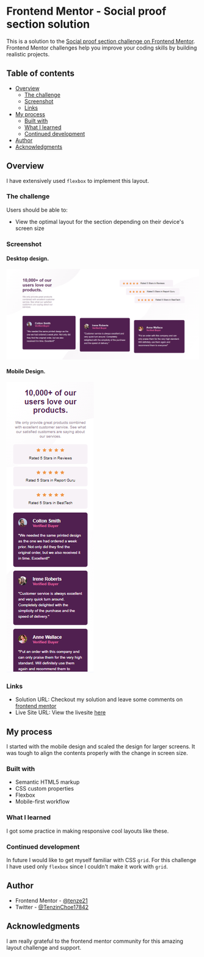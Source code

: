 # Frontend Mentor - Social proof section solution

This is a solution to the [Social proof section challenge on Frontend Mentor](https://www.frontendmentor.io/challenges/social-proof-section-6e0qTv_bA). Frontend Mentor challenges help you improve your coding skills by building realistic projects. 

## Table of contents

- [Overview](#overview)
  - [The challenge](#the-challenge)
  - [Screenshot](#screenshot)
  - [Links](#links)
- [My process](#my-process)
  - [Built with](#built-with)
  - [What I learned](#what-i-learned)
  - [Continued development](#continued-development)
- [Author](#author)
- [Acknowledgments](#acknowledgments)

## Overview
I have extensively used `flexbox` to implement this layout. 

### The challenge

Users should be able to:

- View the optimal layout for the section depending on their device's screen size

### Screenshot
#### Desktop design.
![](./desktop-design.png)

#### Mobile Design.
![](./mobile-design.png)


### Links

- Solution URL: Checkout my solution and leave some comments on [frontend mentor]()
- Live Site URL: View the livesite [here](https://social-proof-section-cyan-three.vercel.app/)

## My process
I started with the mobile design and scaled the design for larger screens. It was tough to align the contents properly with the change in screen size.

### Built with

- Semantic HTML5 markup
- CSS custom properties
- Flexbox
- Mobile-first workflow

### What I learned
I got some practice in making responsive cool layouts like these. 

### Continued development
In future I would like to get myself familiar with CSS `grid`. For this challenge I have used only `flexbox` since I couldn't make it work with `grid`.

## Author

- Frontend Mentor - [@tenze21](https://www.frontendmentor.io/profile/tenze21)
- Twitter - [@TenzinChoe17842](https://www.twitter.com/TenzinChoe17842)


## Acknowledgments
I am really grateful to the frontend mentor community for this amazing layout challenge and support.

